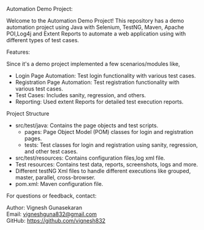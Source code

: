 Automation Demo Project:

Welcome to the Automation Demo Project! This repository has a demo automation project using Java with Selenium, TestNG, Maven, Apache POI,Log4j 
and Extent Reports to automate a web application using with different types of test cases.

Features:

Since it's a demo project implemented a few scenarios/modules like,
  * Login Page Automation: Test login functionality with various test cases.
  * Registration Page Automation: Test registration functionality with various test cases.
  * Test Cases: Includes sanity, regression, and others.
  * Reporting: Used extent Reports for detailed test execution reports.

Project Structure
  * src/test/java: Contains the page objects and test scripts.
    * pages: Page Object Model (POM) classes for login and registration pages.
    * tests: Test classes for login and registration using sanity, regression, and other test cases.
  * src/test/resources: Contains configuration files,log xml file.
  * Test resources: Contains test data, reports, screenshots, logs and more.
  * Different testNG Xml files to handle different executions like grouped, master, parallel, cross-browser.
  * pom.xml: Maven configuration file.



For questions or feedback, contact:

Author: Vignesh Gunasekaran \
Email: vigneshguna832@gmail.com \
GitHub: https://github.com/vignesh832
